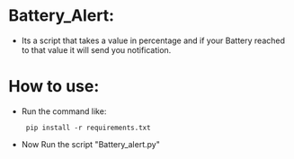 # Battery_Alert:
- Its a script that takes a value in percentage and if your Battery reached to that value it will send you notification.

# How to use:
 
- Run the command like:
     
       pip install -r requirements.txt
       
- Now Run the script "Battery_alert.py"
